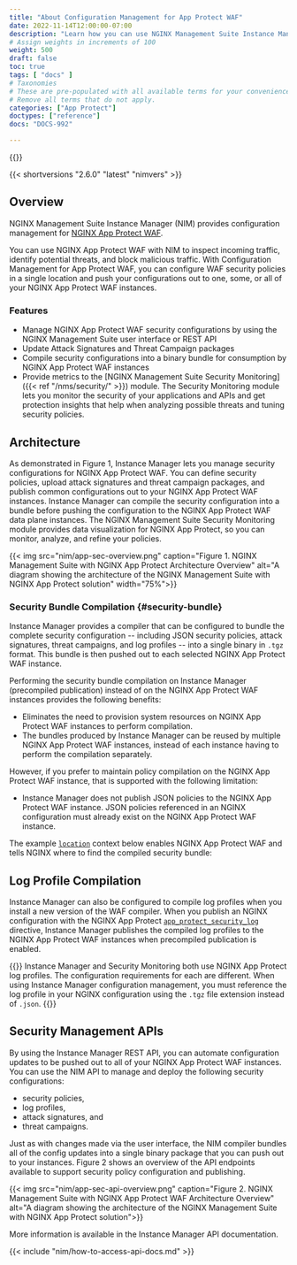 ```yaml
---
title: "About Configuration Management for App Protect WAF"
date: 2022-11-14T12:00:00-07:00
description: "Learn how you can use NGINX Management Suite Instance Manager to configure NGINX App Protect WAF security policies."
# Assign weights in increments of 100
weight: 500
draft: false
toc: true
tags: [ "docs" ]
# Taxonomies
# These are pre-populated with all available terms for your convenience.
# Remove all terms that do not apply.
categories: ["App Protect"]
doctypes: ["reference"]
docs: "DOCS-992"

---
```

{{<custom-styles>}}

{{< shortversions "2.6.0" "latest" "nimvers" >}}
  
## Overview

NGINX Management Suite Instance Manager (NIM) provides configuration management for [NGINX App Protect WAF](https://www.nginx.com/products/nginx-app-protect/web-application-firewall/). 

You can use NGINX App Protect WAF with NIM to inspect incoming traffic, identify potential threats, and block malicious traffic. With Configuration Management for App Protect WAF, you can configure WAF security policies in a single location and push your configurations out to one, some, or all of your NGINX App Protect WAF instances.

### Features

- Manage NGINX App Protect WAF security configurations by using the NGINX Management Suite user interface or REST API
- Update Attack Signatures and Threat Campaign packages 
- Compile security configurations into a binary bundle for consumption by NGINX App Protect WAF instances
- Provide metrics to the [NGINX Management Suite Security Monitoring]({{< ref "/nms/security/" >}}) module. The Security Monitoring module lets you monitor the security of your applications and APIs and get protection insights that help when analyzing possible threats and tuning security policies.

## Architecture

As demonstrated in Figure 1, Instance Manager lets you manage security configurations for NGINX App Protect WAF. You can define security policies, upload attack signatures and threat campaign packages, and publish common configurations out to your NGINX App Protect WAF instances. Instance Manager can compile the security configuration into a bundle before pushing the configuration to the NGINX App Protect WAF data plane instances. The NGINX Management Suite Security Monitoring module provides data visualization for NGINX App Protect, so you can monitor, analyze, and refine your policies. 

{{< img src="nim/app-sec-overview.png" caption="Figure 1. NGINX Management Suite with NGINX App Protect Architecture Overview" alt="A diagram showing the architecture of the NGINX Management Suite with NGINX App Protect solution" width="75%">}}

### Security Bundle Compilation {#security-bundle}

Instance Manager provides a compiler that can be configured to bundle the complete security configuration -- including JSON security policies, attack signatures, threat campaigns, and log profiles -- into a single binary in `.tgz` format. This bundle is then pushed out to each selected NGINX App Protect WAF instance.

Performing the security bundle compilation on Instance Manager (precompiled publication) instead of on the NGINX App Protect WAF instances provides the following benefits:

- Eliminates the need to provision system resources on NGINX App Protect WAF instances to perform compilation.
- The bundles produced by Instance Manager can be reused by multiple NGINX App Protect WAF instances, instead of each instance having to perform the compilation separately.

However, if you prefer to maintain policy compilation on the NGINX App Protect WAF instance, that is supported with the following limitation:
- Instance Manager does not publish JSON policies to the NGINX App Protect WAF instance. JSON policies referenced in an NGINX configuration must already exist on the NGINX App Protect WAF instance. 

The example [`location`](https://nginx.org/en/docs/http/ngx_http_core_module.html#location) context below enables NGINX App Protect WAF and tells NGINX where to find the compiled security bundle:

## Log Profile Compilation

Instance Manager can also be configured to compile log profiles when you install a new version of the WAF compiler. When you publish an NGINX configuration with the NGINX App Protect [`app_protect_security_log`](https://docs.nginx.com/nginx-app-protect/logging-overview/security-log/#app_protect_security_log) directive, Instance Manager publishes the compiled log profiles to the NGINX App Protect WAF instances when precompiled publication is enabled.

{{<important>}}
Instance Manager and Security Monitoring both use NGINX App Protect log profiles. The configuration requirements for each are different. When using Instance Manager configuration management, you must reference the log profile in your NGINX configuration using the `.tgz` file extension instead of `.json`.
{{</important>}}

## Security Management APIs

By using the Instance Manager REST API, you can automate configuration updates to be pushed out to all of your NGINX App Protect WAF instances. You can use the NIM API to manage and deploy the following security configurations:

- security policies,
- log profiles,
- attack signatures, and
- threat campaigns.

Just as with changes made via the user interface, the NIM compiler bundles all of the config updates into a single binary package that you can push out to your instances. Figure 2 shows an overview of the API endpoints available to support security policy configuration and publishing. 

{{< img src="nim/app-sec-api-overview.png" caption="Figure 2. NGINX Management Suite with NGINX App Protect WAF Architecture Overview" alt="A diagram showing the architecture of the NGINX Management Suite with NGINX App Protect solution">}}

More information is available in the Instance Manager API documentation.  

{{< include "nim/how-to-access-api-docs.md" >}}
